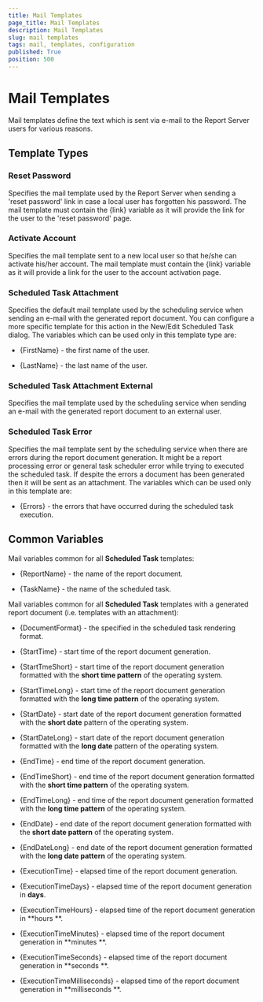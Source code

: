 ```yaml
---
title: Mail Templates
page_title: Mail Templates
description: Mail Templates
slug: mail templates
tags: mail, templates, configuration
published: True
position: 500
---
```


# Mail Templates

Mail templates define the text which is sent via e-mail to the Report Server users for various reasons.

## Template Types

### Reset Password

Specifies the mail template used by the Report Server when sending a 'reset password' link in case a local user has forgotten his password. The mail template must contain the {link} variable as it will provide the link for the user to the 'reset password' page.

### Activate Account

Specifies the mail template sent to a new local user so that he/she can activate his/her account. The mail template must contain the {link} variable as it will provide a link for the user to the account activation page.

### Scheduled Task Attachment

Specifies the default mail template used by the scheduling service when sending an e-mail with the generated report document. You can configure a more specific template for this action in the New/Edit Scheduled Task dialog.
The variables which can be used only in this template type are:

-   {FirstName} - the first name of the user.

-   {LastName} - the last name of the user.

### Scheduled Task Attachment External

Specifies the mail template used by the scheduling service when sending an e-mail with the generated report document to an external user.

### Scheduled Task Error

Specifies the mail template sent by the scheduling service when there are errors during the report document generation. It might be a report processing error or general task scheduler error while trying to executed the scheduled task. If despite the errors a document has been generated then it will be sent as an attachment.
The variables which can be used only in this template are:

-   {Errors} - the errors that have occurred during the scheduled task execution.

## Common Variables

Mail variables common for all **Scheduled Task** templates:

-   {ReportName} - the name of the report document.

-   {TaskName} - the name of the scheduled task.

Mail variables common for all **Scheduled Task** templates with a generated report document (i.e. templates with an attachment):

-   {DocumentFormat} - the specified in the scheduled task rendering format.

-   {StartTime} - start time of the report document generation.

-   {StartTmeShort} - start time of the report document generation formatted with the **short time pattern** of the operating system.

-   {StartTimeLong} - start time of the report document generation formatted with the **long time pattern** of the operating system.

-   {StartDate} - start date of the report document generation formatted with the **short date** pattern of the operating system.

-   {StartDateLong} - start date of the report document generation formatted with the **long date** pattern of the operating system.

-   {EndTime} - end time of the report document generation.

-   {EndTimeShort} - end time of the report document generation formatted with the **short time pattern** of the operating system.

-   {EndTimeLong} - end time of the report document generation formatted with the **long time pattern** of the operating system.

-   {EndDate} - end date of the report document generation formatted with the **short date pattern** of the operating system.

-   {EndDateLong} - end date of the report document generation formatted with the **long date pattern** of the operating system.

-   {ExecutionTime} - elapsed time of the report document generation.

-   {ExecutionTimeDays} - elapsed time of the report document generation in **days**.

-   {ExecutionTimeHours} - elapsed time of the report document generation in **hours **.

-   {ExecutionTimeMinutes} - elapsed time of the report document generation in **minutes **.

-   {ExecutionTimeSeconds} - elapsed time of the report document generation in **seconds **.

-   {ExecutionTimeMilliseconds} - elapsed time of the report document generation in **milliseconds **.

